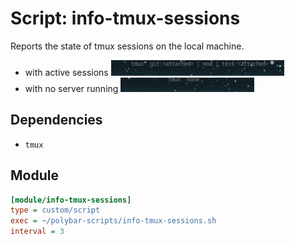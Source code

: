 # Script: info-tmux-sessions

Reports the state of tmux sessions on the local machine.

* with active sessions
![info-tmux-sessions](screenshots/1.png)
* with no server running
![info-tmux-sessions](screenshots/2.png)

## Dependencies

* `tmux`

## Module

```ini
[module/info-tmux-sessions]
type = custom/script
exec = ~/polybar-scripts/info-tmux-sessions.sh
interval = 3
```
